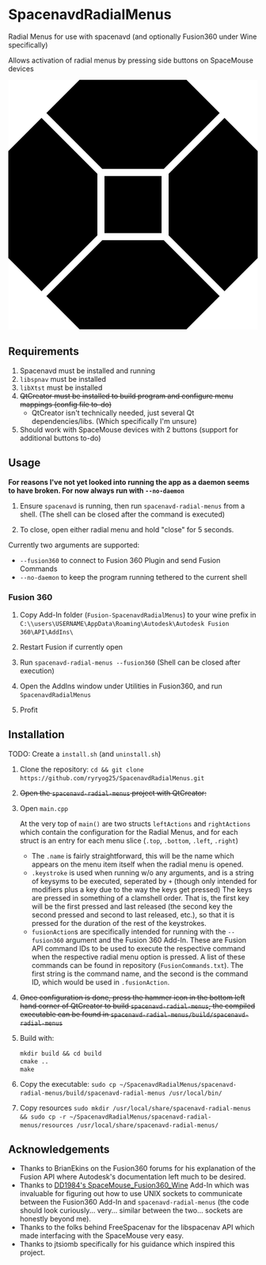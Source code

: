 # SpacenavdRadialMenus

Radial Menus for use with spacenavd (and optionally Fusion360 under Wine specifically)

Allows activation of radial menus by pressing side buttons on SpaceMouse devices

![image](/spacenavd-radial-menus/resources/spacenavd.svg)

## Requirements

1. Spacenavd must be installed and running
1. `libspnav` must be installed
1. `libXtst` must be installed
1. ~~QtCreator must be installed to build program and configure menu mappings (config file to-do)~~
   - QtCreator isn't technically needed, just several Qt dependencies/libs. (Which specifically I'm unsure)
1. Should work with SpaceMouse devices with 2 buttons (support for additional buttons to-do)

## Usage

**For reasons I've not yet looked into running the app as a daemon seems to have broken. For now always run with `--no-daemon`**

1. Ensure `spacenavd` is running, then run `spacenavd-radial-menus` from a shell. (The shell can be closed after the command is executed)

1. To close, open either radial menu and hold "close" for 5 seconds.

Currently two arguments are supported:
- `--fusion360` to connect to Fusion 360 Plugin and send Fusion Commands
- `--no-daemon` to keep the program running tethered to the current shell

### Fusion 360

1. Copy Add-In folder (`Fusion-SpacenavdRadialMenus`) to your wine prefix in `C:\\users\USERNAME\AppData\Roaming\Autodesk\Autodesk Fusion 360\API\AddIns\`

1. Restart Fusion if currently open

1. Run `spacenavd-radial-menus --fusion360` (Shell can be closed after execution)

1. Open the AddIns window under Utilities in Fusion360, and run `SpacenavdRadialMenus`

1. Profit

## Installation

TODO: Create a `install.sh` (and `uninstall.sh`)

1. Clone the repository: `cd && git clone https://github.com/ryryog25/SpacenavdRadialMenus.git`

1. ~~Open the `spacenavd-radial-menus` project with QtCreator:~~ 

1. Open `main.cpp`
	
	At the very top of `main()` are two structs `leftActions` and `rightActions` which contain the configuration for the Radial Menus, and for each struct is an entry for each menu slice (`.top`, `.bottom`, `.left`, `.right`)

	- The `.name` is fairly straightforward, this will be the name which appears on the menu item itself when the radial menu is opened.
	- `.keystroke` is used when running w/o any arguments, and is a string of keysyms to be executed, seperated by `+` (though only intended for modifiers plus a key due to the way the keys get pressed) The keys are pressed in something of a clamshell order. That is, the first key will be the first pressed and last released (the second key the second pressed and second to last released, etc.), so that it is pressed for the duration of the rest of the keystrokes.
	- `fusionAction`s are specifically intended for running with the `--fusion360` argument and the Fusion 360 Add-In. These are Fusion API command IDs to be used to execute the respective command when the respective radial menu option is pressed. A list of these commands can be found in repository (`FusionCommands.txt`). The first string is the command name, and the second is the command ID, which would be used in `.fusionAction`.

1. ~~Once configuration is done, press the hammer icon in the bottom left hand corner of QtCreator to build `spacenavd-radial-menus`, the compiled executable can be found in `spacenavd-radial-menus/build/spacenavd-radial-menus`~~

1. Build with:
	```
	mkdir build && cd build
	cmake ..
	make
	```

1. Copy the executable: `sudo cp ~/SpacenavdRadialMenus/spacenavd-radial-menus/build/spacenavd-radial-menus /usr/local/bin/`

1. Copy resources `sudo mkdir /usr/local/share/spacenavd-radial-menus && sudo cp -r ~/SpacenavdRadialMenus/spacenavd-radial-menus/resources /usr/local/share/spacenavd-radial-menus/`

## Acknowledgements

- Thanks to BrianEkins on the Fusion360 forums for his explanation of the Fusion API where Autodesk's documentation left much to be desired.
- Thanks to [DD1984's SpaceMouse_Fusion360_Wine](https://github.com/DD1984/SpaceMouse_Fusion360_Wine/tree/master/AddIns) Add-In which was invaluable for figuring out how to use UNIX sockets to communicate between the Fusion360 Add-In and `spacenavd-radial-menus` (the code should look curiously... very... similar between the two... sockets are honestly beyond me).
- Thanks to the folks behind FreeSpacenav for the libspacenav API which made interfacing with the SpaceMouse very easy.
- Thanks to jtsiomb specifically for his guidance which inspired this project. 

